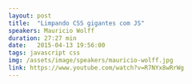 ```yaml
---
layout: post
title:  "Limpando CSS gigantes com JS"
speakers: Mauricio Wolff
duration: 27:27 min
date:   2015-04-13 19:56:00
tags: javascript css
img: /assets/image/speakers/mauricio-wolff.jpg
link: https://www.youtube.com/watch?v=R7NYx8wRrWg
---
```

